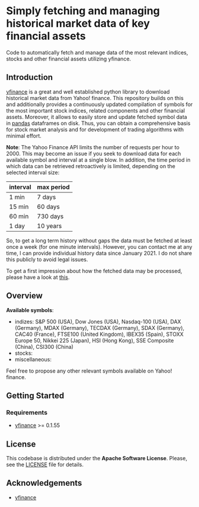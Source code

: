# Simply fetching and managing historical market data of key financial assets
Code to automatically fetch and manage data of the most relevant indices, stocks and other financial assets utilizing yfinance.


## Introduction

[yfinance](https://github.com/ranaroussi/yfinance) is a great and well established python library to download historical market data from Yahoo! finance. This repository builds on this and additionally provides a continuously updated compilation of symbols for the most important stock indices, related components and other financial assets. Moreover, it allows to easily store and update fetched symbol data in [pandas](https://github.com/pandas-dev/pandas) dataframes on disk. Thus, you can obtain a comprehensive basis for stock market analysis and for development of trading algorithms with minimal effort.

**Note**: The Yahoo Finance API limits the number of requests per hour to 2000. This may become an issue if you seek to download data for each available symbol and interval at a single blow. In addition, the time period in which data can be retrieved retroactively is limited, depending on the selected interval size:

| interval  | max period |
| ------------- | ------------- |
| 1 min  | 7 days  |
| 15 min  | 60 days  |
| 60 min  | 730 days  |
| 1 day  | 10 years  |

So, to get a long term history without gaps the data must be fetched at least once a week (for one minute intervals). However, you can contact me at any time, I can provide individual history data since January 2021. I do not share this publicly to avoid legal issues.

To get a first impression about how the fetched data may be processed, please have a look at [this](https://github.com/neongelb/deep-financial-market-analysis).

## Overview
**Available symbols**:
- indizes: S&P 500 (USA), Dow Jones (USA), Nasdaq-100 (USA), DAX (Germany), MDAX (Germany), TECDAX (Germany), SDAX (Germany), CAC40 (France), FTSE100 (United Kingdom), IBEX35 (Spain), STOXX Europe 50, Nikkei 225 (Japan), HSI (Hong Kong), SSE Composite (China), CSI300 (China)
- stocks:
- miscellaneous:

Feel free to propose any other relevant symbols available on Yahoo! finance.

## Getting Started
### Requirements
- [yfinance](https://github.com/ranaroussi/yfinance) >= 0.1.55

## License
This codebase is distributed under the **Apache Software License**. Please, see the [LICENSE](LICENSE) file for details.


## Acknowledgements
- [yfinance](https://github.com/ranaroussi/yfinance)




